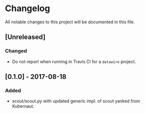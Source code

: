 # Changelog

All notable changes to this project will be documented in this file.

## [Unreleased]

### Changed
- Do not report when running in Travis CI for a `datawire` project.

## [0.1.0] - 2017-08-18
### Added
- scout/scout.py with updated generic impl. of scout yanked from Kubernaut.
